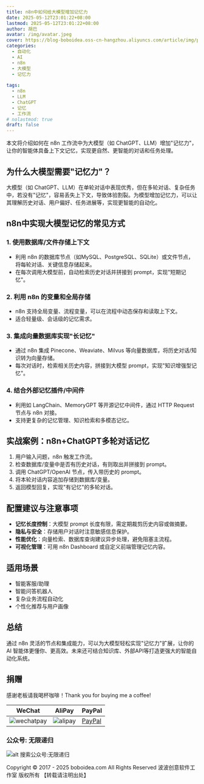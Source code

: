 ```yaml
---
title: n8n中如何给大模型增加记忆力
date: 2025-05-12T23:01:22+08:00
lastmod: 2025-05-12T23:01:22+08:00
author: 胡巴
avatar: /img/avatar.jpeg
cover: https://blog-boboidea.oss-cn-hangzhou.aliyuncs.com/article/img/posts/auto1/posts/16.jpg
categories:
  - 自动化
  - AI
  - n8n
  - 大模型
  - 记忆力
  
tags:
  - n8n
  - LLM
  - ChatGPT
  - 记忆
  - 工作流
# nolastmod: true
draft: false
---
```


本文将介绍如何在 n8n 工作流中为大模型（如 ChatGPT、LLM）增加"记忆力"，让你的智能体具备上下文记忆，实现更自然、更智能的对话和任务处理。

<!--more-->

## 为什么大模型需要"记忆力"？

大模型（如 ChatGPT、LLM）在单轮对话中表现优秀，但在多轮对话、复杂任务中，若没有"记忆"，容易丢失上下文，导致体验割裂。为模型增加记忆力，可以让其理解历史对话、用户偏好、任务进展等，实现更智能的自动化。

## n8n中实现大模型记忆的常见方式

### 1. 使用数据库/文件存储上下文
- 利用 n8n 的数据库节点（如MySQL、PostgreSQL、SQLite）或文件节点，将每轮对话、关键信息存储起来。
- 在每次调用大模型前，自动检索历史对话并拼接到 prompt，实现"短期记忆"。

### 2. 利用 n8n 的变量和全局存储
- n8n 支持全局变量、流程变量，可以在流程中动态保存和读取上下文。
- 适合轻量级、会话级的记忆需求。

### 3. 集成向量数据库实现"长记忆"
- 通过 n8n 集成 Pinecone、Weaviate、Milvus 等向量数据库，将历史对话/知识转为向量存储。
- 每次对话时，检索相关历史内容，拼接到大模型 prompt，实现"知识增强型记忆"。

### 4. 结合外部记忆插件/中间件
- 利用如 LangChain、MemoryGPT 等开源记忆中间件，通过 HTTP Request 节点与 n8n 对接。
- 支持更复杂的记忆管理、知识检索和多模态记忆。

## 实战案例：n8n+ChatGPT多轮对话记忆

1. 用户输入问题，n8n 触发工作流。
2. 检查数据库/变量中是否有历史对话，有则取出并拼接到 prompt。
3. 调用 ChatGPT/OpenAI 节点，传入带历史的 prompt。
4. 将本轮对话内容追加存储到数据库/变量。
5. 返回模型回复，实现"有记忆"的多轮对话。

## 配置建议与注意事项
- **记忆长度控制**：大模型 prompt 长度有限，需定期裁剪历史内容或做摘要。
- **隐私与安全**：存储用户对话时注意敏感信息保护。
- **性能优化**：向量检索、数据库查询建议异步处理，避免阻塞主流程。
- **可视化管理**：可用 n8n Dashboard 或自定义前端管理记忆内容。

## 适用场景
- 智能客服/助理
- 智能问答机器人
- 复杂业务流程自动化
- 个性化推荐与用户画像

## 总结

通过 n8n 灵活的节点和集成能力，可以为大模型轻松实现"记忆力"扩展，让你的 AI 智能体更懂你、更高效。未来还可结合知识库、外部API等打造更强大的智能自动化系统。

<!--qr_code-->

## 捐赠

感谢老板请我喝杯咖啡！Thank you for buying me a coffee!

| WeChat | AliPay | PayPal |
| --- | --- | --- |
| ![wechatpay](https://blog-boboidea.oss-cn-hangzhou.aliyuncs.com/pay/wechat_%E6%94%B6%E6%AC%BE%E7%A0%81.jpg) | ![alipay](https://blog-boboidea.oss-cn-hangzhou.aliyuncs.com/pay/alipay.jpg) | [PayPal](https://paypal.me/JianboQin?country.x=C2&locale.x=zh_XC) |

### 公众号: 无限递归

![alt 搜索公众号:无限递归](https://blog-boboidea.oss-cn-hangzhou.aliyuncs.com/article/img/gongzhonghao.jpeg "无限递归")

<!--declare-declare-->

Copyright &copy; 2017 - 2025 boboidea.com All Rights Reserved 波波创意软件工作室 版权所有 【转载请注明出处】 